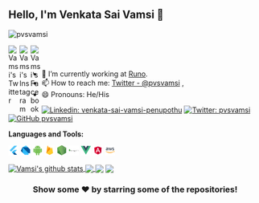 ## Hello, I'm Venkata Sai Vamsi 👋

<p align="left"> <img src="https://komarev.com/ghpvc/?username=pvsvamsi&label=Views&color=blue&style=plastic" alt="pvsvamsi" /> </p>

<a href="https://twitter.com/pvsvamsi">
  <img align="left" alt="Vamsi's Twitter" width="22px" src="https://cdn.jsdelivr.net/npm/simple-icons@v3/icons/twitter.svg" />
</a>
<a href="https://linkedin.com/in/venkata-sai-vamsi-penupothu/>
  <img align="left" alt="Vamsi's Linkdein" width="22px" src="https://cdn.jsdelivr.net/npm/simple-icons@v3/icons/linkedin.svg" />
</a>
<a href="https://github.com/pvsvamsi>
  <img align="left" alt="Vamsi's Github" width="22px" src="https://cdn.jsdelivr.net/npm/simple-icons@v3/icons/github.svg" />
</a>
<a href="https://instagram.com/pvsvamsi/">
  <img align="left" alt="Vamsi's Instagram" width="22px" src="https://cdn.jsdelivr.net/npm/simple-icons@v3/icons/instagram.svg" />
</a>
<a href="https://www.facebook.com/VenkataSaiVamsiPenupothu">
  <img align="left" alt="Vamsi's Facebook" width="22px" src="https://cdn.jsdelivr.net/npm/simple-icons@v3/icons/facebook.svg" />
</a>
<!-- <a href="https://www.youtube.com/VenkataSaiVamsi_iiti">
  <img align="left" alt="Vamsi's Youtube" width="22px" src="https://cdn.jsdelivr.net/npm/simple-icons@v3/icons/youtube.svg" />
</a> -->

<br/>
<br/>


- 🔭 I’m currently working at [Runo](https://runo.in).
- 📫 How to reach me: [Twitter - @pvsvamsi](https://twitter.com/pvsvamsi) , 
- 😄 Pronouns: He/His

[![Linkedin: venkata-sai-vamsi-penupothu](https://img.shields.io/badge/-pvsvamsi-blue?style=flat-square&logo=Linkedin&logoColor=white&link=https://www.linkedin.com/in/venkata-sai-vamsi-penupothu/)](https://www.linkedin.com/in/venkata-sai-vamsi-penupothu/)
[![Twitter: pvsvamsi](https://img.shields.io/twitter/follow/pvsvamsi?style=social)](https://twitter.com/pvsvamsi)
[![GitHub pvsvamsi](https://img.shields.io/github/followers/pvsvamsi?label=follow&style=social)](https://github.com/pvsvamsi)


**Languages and Tools:**  

<code><img height="20" src="https://raw.githubusercontent.com/github/explore/80688e429a7d4ef2fca1e82350fe8e3517d3494d/topics/flutter/flutter.png"></code>
<code><img height="20" src="https://raw.githubusercontent.com/github/explore/80688e429a7d4ef2fca1e82350fe8e3517d3494d/topics/dart/dart.png"></code>
<code><img height="20" src="https://raw.githubusercontent.com/github/explore/80688e429a7d4ef2fca1e82350fe8e3517d3494d/topics/android/android.png"></code>
<code><img height="20" src="https://raw.githubusercontent.com/github/explore/80688e429a7d4ef2fca1e82350fe8e3517d3494d/topics/firebase/firebase.png"></code>
<code><img height="20" src="https://raw.githubusercontent.com/github/explore/80688e429a7d4ef2fca1e82350fe8e3517d3494d/topics/nodejs/nodejs.png"></code>
<code><img height="20" src="https://raw.githubusercontent.com/github/explore/80688e429a7d4ef2fca1e82350fe8e3517d3494d/topics/mongodb/mongodb.png"></code>
<code><img height="20" src="https://raw.githubusercontent.com/github/explore/80688e429a7d4ef2fca1e82350fe8e3517d3494d/topics/vue/vue.png"></code>
<code><img height="20" src="https://raw.githubusercontent.com/github/explore/80688e429a7d4ef2fca1e82350fe8e3517d3494d/topics/angular/angular.png"></code>
<code><img height="20" src="https://raw.githubusercontent.com/github/explore/80688e429a7d4ef2fca1e82350fe8e3517d3494d/topics/aws/aws.png"></code>


<a href="https://github.com/pvsvamsi">
 <img align="center" src="https://github-readme-stats.vercel.app/api?username=pvsvamsi&show_icons=true&theme=light&line_height=27" alt="Vamsi's github stats"/>
</a>
<a href="https://github.com/pvsvamsi">
  <img align="center" src="https://github-readme-stats.vercel.app/api/top-langs/?username=pvsvamsi&theme=light&hide_langs_below=1" />
</a>
  <img align="center" src="https://github-readme-stats.vercel.app/api/pin/?username=pvsvamsi&repo=SystemAlertWindow&theme=light" />
<a href="https://github.com/pvsvamsi/SystemAlertWindow">

</a>
<a href="https://github.com/pvsvamsi/Disable-Battery-Optimizations">
 <img align="center" src="https://github-readme-stats.vercel.app/api/pin/?username=pvsvamsi&repo=Disable-Battery-Optimizations&theme=light" />
</a>

<div align="center">

### Show some ❤️ by starring some of the repositories!

</div>


<!--
**pvsvamsi/pvsvamsi** is a ✨ _special_ ✨ repository because its `README.md` (this file) appears on your GitHub profile.

Here are some ideas to get you started:

- 🔭 I’m currently working on ...
- 🌱 I’m currently learning ...
- 👯 I’m looking to collaborate on ...
- 🤔 I’m looking for help with ...
- 💬 Ask me about ...
- 📫 How to reach me: ...
- 😄 Pronouns: ...
- ⚡ Fun fact: ...
-->
